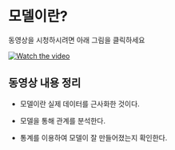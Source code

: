# 모델이란?

동영상을 시청하시려면 아래 그림을 클릭하세요

[![Watch the video](https://img.youtube.com/vi/yQhTtdq_y9M/hqdefault.jpg)](https://youtu.be/yQhTtdq_y9M)

## 동영상 내용 정리

- 모델이란 실제 데이터를 근사화한 것이다.

- 모델을 통해 관계를 분석한다.

- 통계를 이용하여 모델이 잘 만들어졌는지 확인한다.

